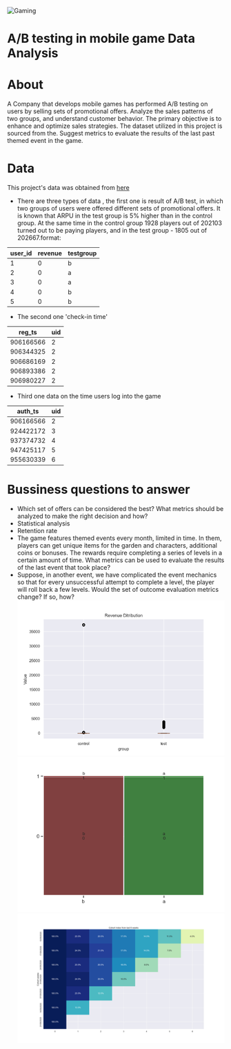 ![Gaming](https://i.pinimg.com/originals/e8/13/62/e81362ba17f072c0bd1d76612c4bec3b.gif)
# A/B testing in mobile game Data Analysis

# About
A Company that develops mobile games has performed A/B testing on users by selling sets of promotional offers. Analyze the sales patterns of two groups, and understand customer behavior. The primary objective is to enhance and optimize sales strategies. The dataset utilized in this project is sourced from the. Suggest metrics to evaluate the results of the last past themed event in the game.

# Data 
This project's data was obtained from [here](https://karpov.courses)
- There are three types of data , the first one is result of A/B test, in which two groups of users were offered different sets of promotional offers. It is known that ARPU in the test group is 5% higher than in the control group. At the same time in the control group 1928 players out of 202103 turned out to be paying players, and in the test group - 1805 out of 202667.format:

| user_id | revenue | testgroup |
|---------|---------|-----------|
|    1    |    0    |     b     |
|    2    |    0    |     a     |
|    3    |    0    |     a     |
|    4    |    0    |     b     |
|    5    |    0    |     b     |

- The second one 'check-in time'
  
| reg_ts    | uid |
|-----------|-----|
| 906166566 |  2  |
| 906344325 |  2  |
| 906686169 |  2  |
| 906893386 |  2  |
| 906980227 |  2  |

- Third one data on the time users log into the game

| auth_ts   | uid |
|-----------|-----|
| 906166566 |  2  |
| 924422172 |  3  |
| 937374732 |  4  |
| 947425117 |  5  |
| 955630339 |  6  |


# Bussiness questions to answer 
- Which set of offers can be considered the best? What metrics should be analyzed to make the right decision and how?
- Statistical analysis
- Retention rate
- The  game features themed events every month, limited in time. In them, players can get unique items for the garden and characters, additional coins or bonuses. The rewards require completing a series of levels in a certain amount of time. What metrics can be used to evaluate the results of the last event that took place?
- Suppose, in another event, we have complicated the event mechanics so that for every unsuccessful attempt to complete a level, the player will roll back a few levels. Would the set of outcome evaluation metrics change? If so, how?
![revenue](revenue_distribution.png)
![mosaic](mosaic.png)
![retention](weekly_retention.png)
